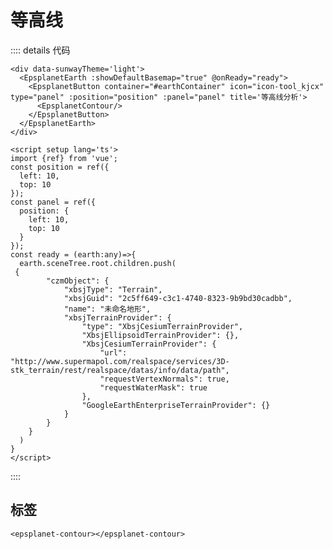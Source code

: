 # 等高线

<div data-sunwayTheme='light'>
  <EpsplanetEarth :showDefaultBasemap="true" @onReady="ready">
    <EpsplanetButton container="#earthContainer" icon="icon-tool_kjcx" type="panel" :position="position" :panel="panel" title='等高线分析'>
      <EpsplanetContour/>
    </EpsplanetButton>
  </EpsplanetEarth>
</div>

<script setup lang='ts'>
import {ref} from 'vue';
const position = ref({
  left: 10,
  top: 10
});
const panel = ref({
  position: {
    left: 10,
    top: 10
  }
});
const ready = (earth:any)=>{
  earth.sceneTree.root.children.push(
 {
        "czmObject": {
            "xbsjType": "Terrain",
            "xbsjGuid": "2c5ff649-c3c1-4740-8323-9b9bd30cadbb",
            "name": "未命名地形",
            "xbsjTerrainProvider": {
                "type": "XbsjCesiumTerrainProvider",
                "XbsjEllipsoidTerrainProvider": {},
                "XbsjCesiumTerrainProvider": {
                    "url": "http://www.supermapol.com/realspace/services/3D-stk_terrain/rest/realspace/datas/info/data/path",
                    "requestVertexNormals": true,
                    "requestWaterMask": true
                },
                "GoogleEarthEnterpriseTerrainProvider": {}
            }
        }
    }
  )
}
</script>

:::: details 代码

```vue
<div data-sunwayTheme='light'>
  <EpsplanetEarth :showDefaultBasemap="true" @onReady="ready">
    <EpsplanetButton container="#earthContainer" icon="icon-tool_kjcx" type="panel" :position="position" :panel="panel" title='等高线分析'>
      <EpsplanetContour/>
    </EpsplanetButton>
  </EpsplanetEarth>
</div>

<script setup lang='ts'>
import {ref} from 'vue';
const position = ref({
  left: 10,
  top: 10
});
const panel = ref({
  position: {
    left: 10,
    top: 10
  }
});
const ready = (earth:any)=>{
  earth.sceneTree.root.children.push(
 {
        "czmObject": {
            "xbsjType": "Terrain",
            "xbsjGuid": "2c5ff649-c3c1-4740-8323-9b9bd30cadbb",
            "name": "未命名地形",
            "xbsjTerrainProvider": {
                "type": "XbsjCesiumTerrainProvider",
                "XbsjEllipsoidTerrainProvider": {},
                "XbsjCesiumTerrainProvider": {
                    "url": "http://www.supermapol.com/realspace/services/3D-stk_terrain/rest/realspace/datas/info/data/path",
                    "requestVertexNormals": true,
                    "requestWaterMask": true
                },
                "GoogleEarthEnterpriseTerrainProvider": {}
            }
        }
    }
  )
}
</script>
```

::::

## 标签

```vue
<epsplanet-contour></epsplanet-contour>
```
